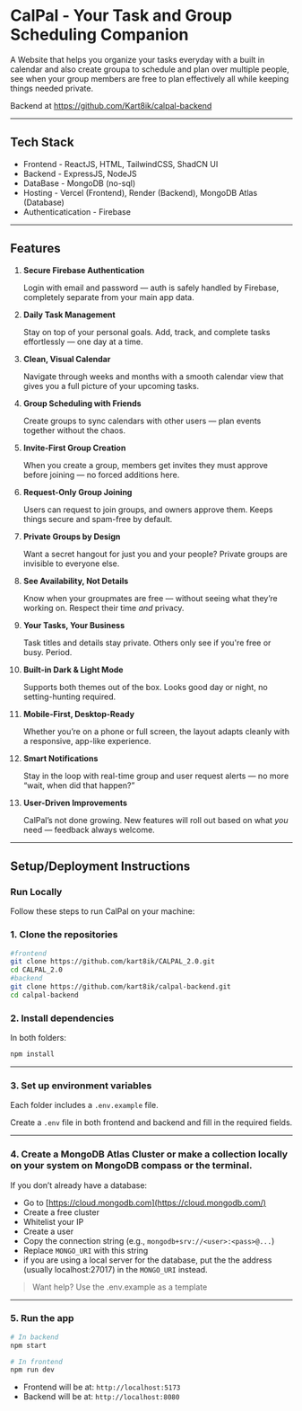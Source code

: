# CalPal - Your Task and Group Scheduling Companion

A Website that helps you organize your tasks everyday with a built in calendar and also create groupa to schedule and plan over multiple people, see when your group members are free to plan effectively all while keeping things needed private.

Backend at https://github.com/Kart8ik/calpal-backend

---

## Tech Stack

- Frontend - ReactJS, HTML, TailwindCSS, ShadCN UI
- Backend - ExpressJS, NodeJS
- DataBase - MongoDB (no-sql)
- Hosting - Vercel (Frontend), Render (Backend), MongoDB Atlas (Database)
- Authenticatication - Firebase

---

## Features

1. **Secure Firebase Authentication**
    
    Login with email and password — auth is safely handled by Firebase, completely separate from your main app data.
    
2. **Daily Task Management**
    
    Stay on top of your personal goals. Add, track, and complete tasks effortlessly — one day at a time.
    
3. **Clean, Visual Calendar**
    
    Navigate through weeks and months with a smooth calendar view that gives you a full picture of your upcoming tasks.
    
4. **Group Scheduling with Friends**
    
    Create groups to sync calendars with other users — plan events together without the chaos.
    
5. **Invite-First Group Creation**
    
    When you create a group, members get invites they must approve before joining — no forced additions here.
    
6. **Request-Only Group Joining**
    
    Users can request to join groups, and owners approve them. Keeps things secure and spam-free by default.
    
7. **Private Groups by Design**
    
    Want a secret hangout for just you and your people? Private groups are invisible to everyone else.
    
8. **See Availability, Not Details**
    
    Know when your groupmates are free — without seeing what they’re working on. Respect their time *and* privacy.
    
9. **Your Tasks, Your Business**
    
    Task titles and details stay private. Others only see if you're free or busy. Period.
    
10. **Built-in Dark & Light Mode**
    
    Supports both themes out of the box. Looks good day or night, no setting-hunting required.
    
11. **Mobile-First, Desktop-Ready**
    
    Whether you’re on a phone or full screen, the layout adapts cleanly with a responsive, app-like experience.
    
12. **Smart Notifications**
    
    Stay in the loop with real-time group and user request alerts — no more “wait, when did that happen?”
    
13. **User-Driven Improvements**
    
    CalPal’s not done growing. New features will roll out based on what *you* need — feedback always welcome.
    

---

## Setup/Deployment Instructions

### Run Locally

Follow these steps to run CalPal on your machine:

### 1. **Clone the repositories**

```bash
#frontend
git clone https://github.com/kart8ik/CALPAL_2.0.git
cd CALPAL_2.0
#backend
git clone https://github.com/kart8ik/calpal-backend.git
cd calpal-backend
```

### 2. **Install dependencies**

In both folders:

```bash
npm install

```

---

### 3. **Set up environment variables**

Each folder includes a `.env.example` file.

Create a `.env` file in both frontend and backend and fill in the required fields.

---

### 4. **Create a MongoDB Atlas Cluster or make a collection locally on your system on MongoDB compass or the terminal.**

If you don’t already have a database:

- Go to [https://cloud.mongodb.com](https://cloud.mongodb.com/)
- Create a free cluster
- Whitelist your IP
- Create a user
- Copy the connection string (e.g., `mongodb+srv://<user>:<pass>@...`)
- Replace `MONGO_URI` with this string
- if you are using a local server for the database, put the the address (usually localhost:27017) in the `MONGO_URI` instead.

> Want help? Use the .env.example as a template
> 

---

### 5. **Run the app**

```bash
# In backend
npm start

# In frontend
npm run dev

```

- Frontend will be at: `http://localhost:5173`
- Backend will be at: `http://localhost:8080`
